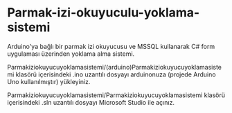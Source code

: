 # Parmak-izi-okuyuculu-yoklama-sistemi
Arduino'ya bağlı bir parmak izi okuyucusu ve MSSQL kullanarak C# form uygulaması üzerinden yoklama alma sistemi.

Parmakiziokuyucuyoklamasistemi/(arduino)Parmakiziokuyucuyoklamasistemi klasörü içerisindeki .ino uzantılı dosyayı arduinonuza (projede Arduino Uno kullanılmıştır) yükleyiniz.

Parmakiziokuyucuyoklamasistemi/Parmakiziokuyucuyoklamasistemi klasörü içerisindeki .sln uzantılı dosyayı Microsoft Studio ile açınız.
